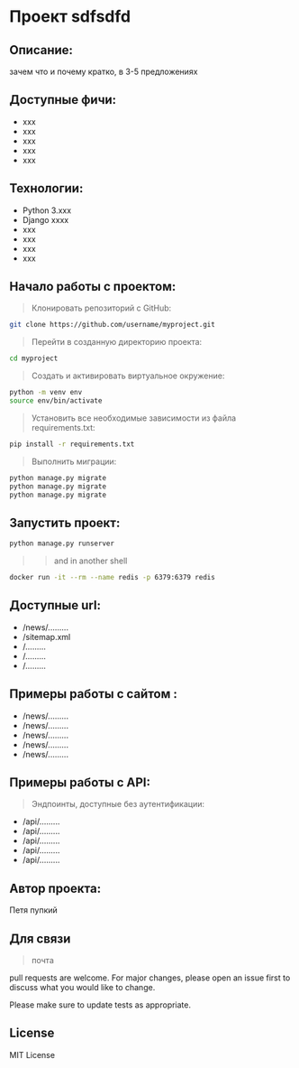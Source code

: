 # Проект sdfsdfd


## Описание:
зачем что и почему кратко, в 3-5 предложениях


## Доступные фичи:
-  xxx
-  xxx
-  xxx
-  xxx
-  xxx


## Технологии:
- Python 3.xxx
- Django xxxx
-  xxx
-  xxx
-  xxx
- xxx


## Начало работы с проектом:

> Клонировать репозиторий с GitHub:
```sh
git clone https://github.com/username/myproject.git
```

> Перейти в созданную директорию проекта:
```sh
cd myproject
```

>Создать и активировать виртуальное окружение:
```sh
python -m venv env
source env/bin/activate
```

>Установить все необходимые зависимости из файла requirements.txt:
```sh
pip install -r requirements.txt
```

> Выполнить миграции:
```sh
python manage.py migrate
python manage.py migrate
python manage.py migrate
```

## Запустить проект:
```sh
python manage.py runserver
```
> > and in another shell
```sh
docker run -it --rm --name redis -p 6379:6379 redis
```

## Доступные url:
- /news/.........
- /sitemap.xml
- /.........
- /.........
- /.........


## Примеры работы с сайтом :
- /news/.........
- /news/.........
- /news/.........
- /news/.........
- /news/.........



## Примеры работы с API:
> Эндпоинты, доступные без аутентификации:
- /api/.........
- /api/.........
- /api/.........
- /api/.........
- /api/.........



## Автор проекта:
Петя пупкий

## Для связи
> почта

pull requests are welcome. For major changes, please open an issue first to discuss what you would like to change.

Please make sure to update tests as appropriate.


## License
MIT License
